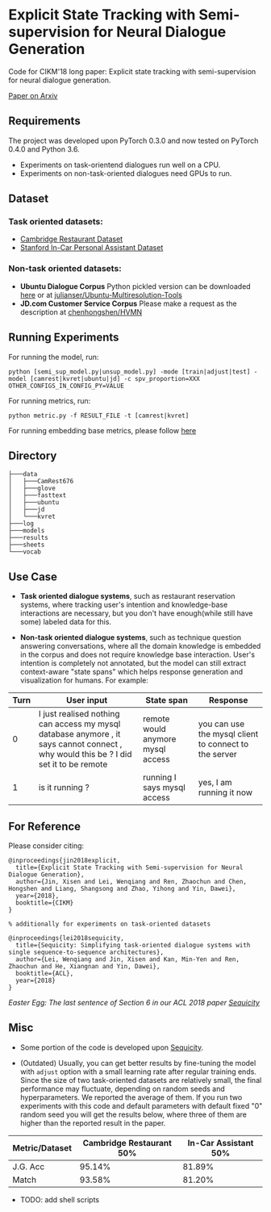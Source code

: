 # Explicit State Tracking with Semi-supervision for Neural Dialogue Generation

Code for CIKM'18 long paper: Explicit state tracking with semi-supervision for neural dialogue generation.

[Paper on Arxiv](https://arxiv.org/pdf/1808.10596.pdf)

## Requirements

The project was developed upon PyTorch 0.3.0 and now tested on PyTorch 0.4.0 and Python 3.6. 
- Experiments on task-orientend dialogues run well on a CPU.
- Experiments on non-task-oriented dialogues need GPUs to run.

## Dataset
### Task oriented datasets: 
- [Cambridge Restaurant Dataset](https://github.com/shawnwun/NNDIAL)
- [Stanford In-Car Personal Assistant Dataset](https://nlp.stanford.edu/blog/a-new-multi-turn-multi-domain-task-oriented-dialogue-dataset/)

### Non-task oriented datasets:
- **Ubuntu Dialogue Corpus** Python pickled version can be downloaded [here](http://www.iulianserban.com/Files/UbuntuDialogueCorpus.zip) or at [julianser/Ubuntu-Multiresolution-Tools](https://github.com/julianser/Ubuntu-Multiresolution-Tools)
- **JD.com Customer Service Corpus** Please make a request as the description at [chenhongshen/HVMN](https://github.com/chenhongshen/HVMN)

## Running Experiments

For running the model, run:
```
python [semi_sup_model.py|unsup_model.py] -mode [train|adjust|test] -model [camrest|kvret|ubuntu|jd] -c spv_proportion=XXX OTHER_CONFIGS_IN_CONFIG_PY=VALUE
```
For running metrics, run:
```
python metric.py -f RESULT_FILE -t [camrest|kvret]
```
For running embedding base metrics, please follow [here](https://github.com/julianser/hed-dlg-truncated/tree/master/Evaluation)

## Directory

```
├───data
│   ├───CamRest676
│   ├───glove
│   ├───fasttext
│   ├───ubuntu
│   ├───jd
│   └───kvret
├───log
├───models
├───results
├───sheets
└───vocab
```

## Use Case
- **Task oriented dialogue systems**, such as restaurant reservation systems, where tracking user's intention and knowledge-base interactions are necessary, but you don't have enough(while still have some) labeled data for this.

- **Non-task oriented dialogue systems**, such as technique question answering conversations, where all the domain knowledge is embedded in the corpus and does not require knowledge base interaction. User's intention is completely not annotated, but the model can still extract context-aware "state spans" which helps response generation and visualization for humans. For example:

Turn |  User input | State span | Response |
--- | --- | --- | ---
0 | I just realised nothing can access my mysql database anymore , it says cannot connect , why would this be ? I did set it to be remote | remote would anymore mysql access | you can use the mysql client to connect to the server
1 | is it running ? | running I says mysql access | yes, I am running it now



## For Reference
Please consider citing:
```
@inproceedings{jin2018explicit,
  title={Explicit State Tracking with Semi-supervision for Neural Dialogue Generation},
  author={Jin, Xisen and Lei, Wenqiang and Ren, Zhaochun and Chen, Hongshen and Liang, Shangsong and Zhao, Yihong and Yin, Dawei},
  year={2018},
  booktitle={CIKM}
}

% additionally for experiments on task-oriented datasets

@inproceedings{lei2018sequicity,
  title={Sequicity: Simplifying task-oriented dialogue systems with single sequence-to-sequence architectures},
  author={Lei, Wenqiang and Jin, Xisen and Kan, Min-Yen and Ren, Zhaochun and He, Xiangnan and Yin, Dawei},
  booktitle={ACL},
  year={2018}
}
```

*Easter Egg: The last sentence of Section 6 in our ACL 2018 paper [Sequicity](https://www.comp.nus.edu.sg/~xiangnan/papers/acl18-sequicity.pdf)*

## Misc
- Some portion of the code is developed upon [Sequicity](https://github.com/WING-NUS/sequicity).

- (Outdated) Usually, you can get better results by fine-tuning the model with ``adjust`` option with a small learning rate after regular training ends. Since the size of two task-oriented datasets are relatively small, the final performance may fluctuate, depending on random seeds and hyperparameters. We reported the average of them. If you run two experiments with this code and default parameters with default fixed "0" random seed you will get the results below, where three of them are higher than the reported result in the paper.

 Metric/Dataset |Cambridge Restaurant 50% | In-Car Assistant 50% |
 -- | -- | --
 J.G. Acc | 95.14% | 81.89%
 Match |  93.58%  | 81.20%

- TODO: add shell scripts